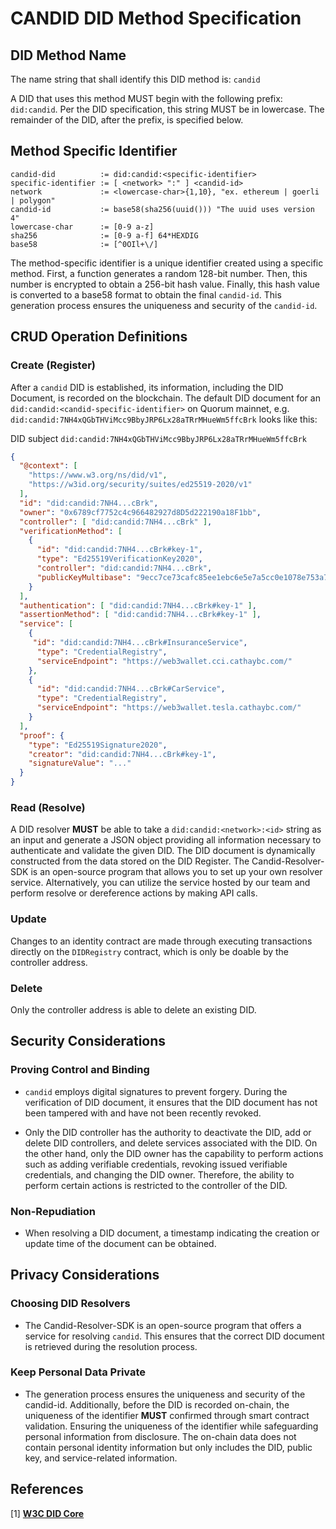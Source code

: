 # CANDID DID Method Specification


## DID Method Name
The name string that shall identify this DID method is:  `candid`

A DID that uses this method MUST begin with the following prefix: `did:candid`. Per the DID specification, this string MUST be in lowercase. The remainder of the DID, after the prefix, is specified below.

## Method Specific Identifier
```
candid-did          := did:candid:<specific-identifier>
specific-identifier := [ <network> ":" ] <candid-id>
network             := <lowercase-char>{1,10}, "ex. ethereum | goerli | polygon"
candid-id           := base58(sha256(uuid())) "The uuid uses version 4"
lowercase-char      := [0-9 a-z]
sha256              := [0-9 a-f] 64*HEXDIG
base58              := [^0OIl+\/]
```
The method-specific identifier is a unique identifier created using a specific method. First, a function generates a random 128-bit number. Then, this number is encrypted to obtain a 256-bit hash value. Finally, this hash value is converted to a base58 format to obtain the final `candid-id`.
This generation process ensures the uniqueness and security of the `candid-id`.

## CRUD Operation Definitions
### Create (Register)
After a `candid` DID is established, its information, including the DID Document, is recorded on the blockchain.
The default DID document for an `did:candid:<candid-specific-identifier>` on Quorum mainnet, e.g. `did:candid:7NH4xQGbTHViMcc9BbyJRP6Lx28aTRrMHueWm5ffcBrk` looks like this:

DID subject `did:candid:7NH4xQGbTHViMcc9BbyJRP6Lx28aTRrMHueWm5ffcBrk`
```json
{
  "@context": [
    "https://www.w3.org/ns/did/v1",
    "https://w3id.org/security/suites/ed25519-2020/v1"
  ],
  "id": "did:candid:7NH4...cBrk",
  "owner": "0x6789cf7752c4c966482927d8D5d222190a18F1bb",
  "controller": [ "did:candid:7NH4...cBrk" ],
  "verificationMethod": [
    {
      "id": "did:candid:7NH4...cBrk#key-1",
      "type": "Ed25519VerificationKey2020",
      "controller": "did:candid:7NH4...cBrk",
      "publicKeyMultibase": "9ecc7ce73cafc85ee1ebc6e5e7a5cc0e1078e753a77c14fbd3b5fa07b47920fb"
    }
  ],
  "authentication": [ "did:candid:7NH4...cBrk#key-1" ],
  "assertionMethod": [ "did:candid:7NH4...cBrk#key-1" ],
  "service": [ 
    {
     "id": "did:candid:7NH4...cBrk#InsuranceService",
      "type": "CredentialRegistry",
      "serviceEndpoint": "https://web3wallet.cci.cathaybc.com/"
    },
    {
      "id": "did:candid:7NH4...cBrk#CarService",
      "type": "CredentialRegistry",
      "serviceEndpoint": "https://web3wallet.tesla.cathaybc.com/"
    }
  ],
  "proof": {
    "type": "Ed25519Signature2020",
    "creator": "did:candid:7NH4...cBrk#key-1",
    "signatureValue": "..."
  }
}
```

### Read (Resolve)
A DID resolver **MUST** be able to take a `did:candid:<network>:<id>` string as an input and generate a JSON object providing all information necessary to authenticate and validate the given DID. The DID document is dynamically constructed from the data stored on the DID Register.
The Candid-Resolver-SDK is an open-source program that allows you to set up your own resolver service. Alternatively, you can utilize the service hosted by our team and perform resolve or dereference actions by making API calls.

### Update
Changes to an identity contract are made through executing transactions directly on the `DIDRegistry` contract, which is only be doable by the controller address.

### Delete
Only the controller address is able to delete an existing DID.

## Security Considerations
### Proving Control and Binding
* `candid` employs digital signatures to prevent forgery. During the verification of DID document, it ensures that the DID document has not been tampered with and have not been recently revoked.

* Only the DID controller has the authority to deactivate the DID, add or delete DID controllers, and delete services associated with the DID. On the other hand, only the DID owner has the capability to perform actions such as adding verifiable credentials, revoking issued verifiable credentials, and changing the DID owner. Therefore, the ability to perform certain actions is restricted to the controller of the DID.

### Non-Repudiation
* When resolving a DID document, a timestamp indicating the creation or update time of the document can be obtained.

## Privacy Considerations
### Choosing DID Resolvers
* The Candid-Resolver-SDK is an open-source program that offers a service for resolving `candid`. This ensures that the correct DID document is retrieved during the resolution process.

### Keep Personal Data Private
* The generation process ensures the uniqueness and security of the candid-id. Additionally, before the DID is recorded on-chain, the uniqueness of the identifier **MUST** confirmed through smart contract validation. Ensuring the uniqueness of the identifier while safeguarding personal information from disclosure. The on-chain data does not contain personal identity information but only includes the DID, public key, and service-related information.

## References
[1] [**W3C DID Core**](https://www.w3.org/TR/did-core/)
